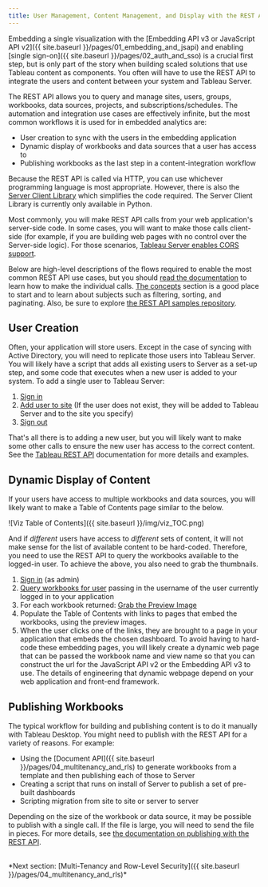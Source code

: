 ```yaml
---
title: User Management, Content Management, and Display with the REST API
---
```


Embedding a single visualization with the [Embedding API v3 or JavaScript API v2]({{ site.baseurl }}/pages/01_embedding_and_jsapi) and enabling [single sign-on]({{ site.baseurl }}/pages/02_auth_and_sso) is a crucial first step, but is only part of the story when building scaled solutions that use Tableau content as components. You often will have to use the REST API to integrate the users and content between your system and Tableau Server.

The REST API allows you to query and manage sites, users, groups, workbooks, data sources, projects, and subscriptions/schedules. The automation and integration use cases are effectively infinite, but the most common workflows it is used for in embedded analytics are:

* User creation to sync with the users in the embedding application
* Dynamic display of workbooks and data sources that a user has access to
* Publishing workbooks as the last step in a content-integration workflow

Because the REST API is called via HTTP, you can use whichever programming language is most appropriate. However, there is also the [Server Client Library](https://github.com/tableau/server-client-python) which simplifies the code required. The Server Client Library is currently only available in Python.

Most commonly, you will make REST API calls from your web application's server-side code. In some cases, you will want to make those calls client-side (for example, if you are building web pages with no control over the Server-side logic). For those scenarios, [Tableau Server enables CORS support](https://help.tableau.com/current/api/rest_api/en-us/REST/rest_api_concepts_fundamentals.htm#Enabling).

Below are high-level descriptions of the flows required to enable the most common REST API use cases, but you should [read the documentation](https://help.tableau.com/current/api/rest_api/en-us/help.htm) to learn how to make the individual calls. [The concepts](https://help.tableau.com/current/api/rest_api/en-us/help.htm#REST/rest_api_concepts.htm%3FTocPath%3DConcepts%7C_____0) section is a good place to start and to learn about subjects such as filtering, sorting, and paginating. Also, be sure to explore [the REST API samples repository](https://github.com/tableau/rest-api-samples).

## User Creation

Often, your application will store users. Except in the case of syncing with Active Directory, you will need to replicate those users into Tableau Server. You will likely have a script that adds all existing users to Server as a set-up step, and some code that executes when a new user is added to your system. To add a single user to Tableau Server:

1. [Sign in](https://help.tableau.com/current/api/rest_api/en-us/REST/rest_api_concepts_auth.htm)
1. [Add user to site](https://help.tableau.com/current/api/rest_api/en-us/REST/rest_api_ref_users_and_groups.htm#add_user_to_site) (If the user does not exist, they will be added to Tableau Server and to the site you specify)
1. [Sign out](https://help.tableau.com/current/api/rest_api/en-us/REST/rest_api_concepts_auth.htm)

That's all there is to adding a new user, but you will likely want to make some other calls to ensure the new user has access to the correct content. See the [Tableau REST API](https://help.tableau.com/current/api/rest_api/en-us/REST/rest_api.htm) documentation for more details and examples.

## Dynamic Display of Content

If your users have access to multiple workbooks and data sources, you will likely want to make a Table of Contents page similar to the below.

![Viz Table of Contents]({{ site.baseurl }}/img/viz_TOC.png)

And if *different* users have access to *different* sets of content, it will not make sense for the list of available content to be hard-coded. Therefore, you need to use the REST API to query the workbooks available to the logged-in user. To achieve the above, you also need to grab the thumbnails.

1. [Sign in](https://help.tableau.com/current/api/rest_api/en-us/REST/rest_api_concepts_auth.htm) (as admin)
1. [Query workbooks for user](https://help.tableau.com/current/api/rest_api/en-us/REST/rest_api_ref_workbooks_and_views.htm#query_workbooks_for_user) passing in the username of the user currently logged in to your application
1. For each workbook returned: [Grab the Preview Image](https://help.tableau.com/current/api/rest_api/en-us/REST/rest_api_ref.htm#query_view_with_preview)
1. Populate the Table of Contents with links to pages that embed the workbooks, using the preview images.
1. When the user clicks one of the links, they are brought to a page in your application that embeds the chosen dashboard. To avoid having to hard-code these embedding pages, you will likely create a dynamic web page that can be passed the workbook name and view name so that you can construct the url for the JavaScript API v2 or the Embedding API v3 to use. The details of engineering that dynamic webpage depend on your web application and front-end framework.

## Publishing Workbooks

The typical workflow for building and publishing content is to do it manually with Tableau Desktop. You might need to publish with the REST API for a variety of reasons. For example:

* Using the [Document API]({{ site.baseurl }}/pages/04_multitenancy_and_rls) to generate workbooks from a template and then publishing each of those to Server
* Creating a script that runs on install of Server to publish a set of pre-built dashboards
* Scripting migration from site to site or server to server

Depending on the size of the workbook or data source, it may be possible to publish with a single call. If the file is large, you will need to send the file in pieces. For more details, see [the documentation on publishing with the REST API](https://help.tableau.com/current/api/rest_api/en-us/REST/rest_api_concepts_publish.htm?TocPath=Concepts%7C_____11).

<br />
*Next section: [Multi-Tenancy and Row-Level Security]({{ site.baseurl }}/pages/04_multitenancy_and_rls)*
